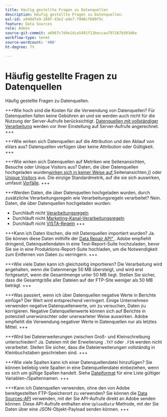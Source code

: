 ```yaml
---
title: Häufig gestellte Fragen zu Datenquellen
description: Häufig gestellte Fragen zu Datenquellen.
exl-id: a948dfe9-289f-43e2-a9e7-7990cf609f5c
feature: Data Sources
role: Admin
source-git-commit: a6967c7d4e1dca5491f13beccaa797167b503d6e
workflow-type: tm+mt
source-wordcount: '408'
ht-degree: 7%

---
```


# Häufig gestellte Fragen zu Datenquellen

Häufig gestellte Fragen zu Datenquellen.

+++Wie hoch sind die Kosten für die Verwendung von Datenquellen?
Für Datenquellen fallen keine Gebühren an und sie werden auch nicht für die Nutzung der Server-Aufrufe berücksichtigt. [Datenquellen mit vollständiger Verarbeitung](full-processing-eol.md) werden vor ihrer Einstellung auf Server-Aufrufe angerechnet.
+++

+++Wie wirken sich Datenquellen auf die Attribution und den Ablauf von eVars aus?
Datenquellen verfügen über keine Attribution oder Gültigkeit.
+++

+++Wie wirken sich Datenquellen auf Metriken wie Seitenansichten, Besuche oder Unique Visitors aus?
Daten, die über Datenquellen hochgeladen wurden[&#x200B; wirken sich in keiner Weise auf &#x200B;](/help/components/metrics/page-views.md)Seitenansichten[&#x200B; (](/help/components/metrics/visits.md)) oder [Unique Visitors](/help/components/metrics/unique-visitors.md) aus. Die einzige Standardmetrik, auf die sie sich auswirken, umfasst [Vorfälle](/help/components/metrics/occurrences.md).
+++

+++Werden Daten, die über Datenquellen hochgeladen wurden, durch zusätzliche Verarbeitungsregeln wie Verarbeitungsregeln verarbeitet?
Nein. Daten, die über Datenquellen hochgeladen wurden:

* Durchläuft nicht [Verarbeitungsregeln](/help/admin/tools/manage-rs/edit-settings/general/processing-rules/pr-overview.md)
* Durchläuft nicht [Marketing-Kanal-Verarbeitungsregeln](/help/admin/tools/manage-rs/edit-settings/marketing-channels/c-rules.md)
* Durchläuft nicht [VISTA-Regeln](/help/technotes/vista.md)
+++

+++Kann ich Daten löschen, die mit Datenquellen importiert wurden?
Ja. Sie können diese Daten mithilfe der [Data Repair API“ &#x200B;](https://developer.adobe.com/analytics-apis/docs/2.0/guides/endpoints/data-repair/). Adobe empfiehlt dringend, Datenquellendaten in eine Test-Report-Suite hochzuladen, bevor Sie sie in eine Produktions-Report-Suite hochladen, um die Notwendigkeit zum Entfernen von Daten zu verringern.
+++

+++Wie viele Daten kann ich gleichzeitig importieren?
Die Verarbeitung wird angehalten, wenn die Datenmenge 50 MB übersteigt, und wird erst fortgesetzt, wenn die Gesamtmenge unter 50 MB liegt. Stellen Sie sicher, dass die Gesamtgröße aller Dateien auf der FTP-Site weniger als 50 MB beträgt.
+++

+++Was passiert, wenn ich über Datenquellen negative Werte in Berichte einfüge?
Der Wert wird entsprechend verringert. Einige Unternehmen verwenden negative Datenquellenwerte, um zu versuchen, Daten zu korrigieren. Negative Datenquellenwerte können sich auf Berichte in potenziell unerwünschter oder unerwarteter Weise auswirken. Adobe empfiehlt die Verwendung negativer Werte in Datenquellen nur als letztes Mittel.
+++

+++Wird bei Dateierweiterungen zwischen Groß- und Kleinschreibung unterschieden?
Ja. Dateien mit der Erweiterung `.TXT` oder `.FIN` werden nicht verarbeitet. Stellen Sie sicher, dass die Dateierweiterungen vollständig in Kleinbuchstaben geschrieben sind.
+++

+++Wie viele Spalten kann ich einer Datenquellendatei hinzufügen?
Sie können beliebig viele Spalten in eine Datenquellendatei einbeziehen, wenn es sich um gültige Spalten handelt. Siehe [Dateiformat](file-format.md) für eine Liste gültiger Variablen-/Spaltennamen.
+++

+++Kann ich Datenquellen verwenden, ohne den von Adobe bereitgestellten FTP-Speicherort zu verwenden?
Sie können die [Data Sources-API](https://developer.adobe.com/analytics-apis/docs/1.4/guides/data-sources/) verwenden, mit der Sie API-Aufrufe direkt an Adobe senden können. Diese API-Aufrufe enthalten eine `UploadData`-Methode, mit der Sie Daten über eine JSON-Objekt-Payload senden können.
+++
